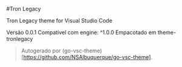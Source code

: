 #Tron Legacy

Tron Legacy theme for Visual Studio Code

Versão 0.0.1
Compatível com engine: ^1.0.0
Empacotado em theme-tronlegacy

> Autogerado por (go-vsc-theme)[https://github.com/NSAlbuquerque/go-vsc-theme].